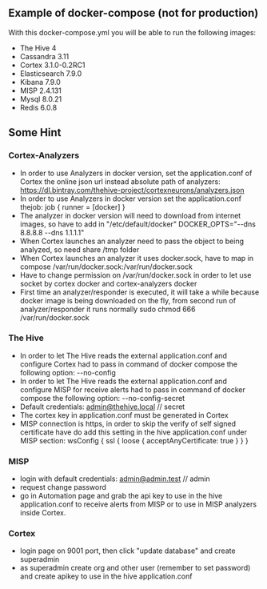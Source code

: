 ## Example of docker-compose (not for production)
With this docker-compose.yml you will be able to run the following images:
- The Hive 4
- Cassandra 3.11
- Cortex 3.1.0-0.2RC1
- Elasticsearch 7.9.0
- Kibana 7.9.0
- MISP 2.4.131
- Mysql 8.0.21
- Redis 6.0.8

## Some Hint
### Cortex-Analyzers
- In order to use Analyzers in docker version, set the application.conf of Cortex the online json url instead absolute path of analyzers:
  https://dl.bintray.com/thehive-project/cortexneurons/analyzers.json
- In order to use Analyzers in docker version set the application.conf thejob:
  job {
  runner = [docker]
}  
- The analyzer in docker version will need to download from internet images, so have to add in "/etc/default/docker"
  DOCKER_OPTS="--dns 8.8.8.8 --dns 1.1.1.1"
- When Cortex launches an analyzer need to pass the object to being analyzed, so need share /tmp folder
- When Cortex launches an analyzer it uses docker.sock, have to map in compose
  /var/run/docker.sock:/var/run/docker.sock 
- Have to change permission on /var/run/docker.sock in order to let use socket by cortex docker and cortex-analyzers docker
- First time an analyzer/responder is executed, it will take a while because docker image is being downloaded on the fly, from second run of analyzer/responder it runs normally
  sudo chmod 666 /var/run/docker.sock

### The Hive
- In order to let The Hive reads the external application.conf and configure Cortex had to pass in command of docker compose the following option:
  --no-config
- In order to let The Hive reads the external application.conf and configure MISP for receive alerts had to pass in command of docker compose the following option:
  --no-config-secret
- Default credentials: admin@thehive.local // secret
- The cortex key in application.conf must be generated  in Cortex
- MISP connection is https, in order to skip the verify of self signed certificate have do add this setting in the hive application.conf under MISP section:
  wsConfig { ssl { loose { acceptAnyCertificate: true } } }

  
### MISP

- login with default credentials: admin@admin.test // admin
- request change password
- go in Automation page and grab the api key to use in the hive application.conf to receive alerts from MISP or to use in MISP analyzers inside Cortex.

### Cortex
- login page on 9001 port, then click "update database" and create superadmin
- as superadmin create org and other user (remember to set password) and create apikey to use in the hive application.conf



